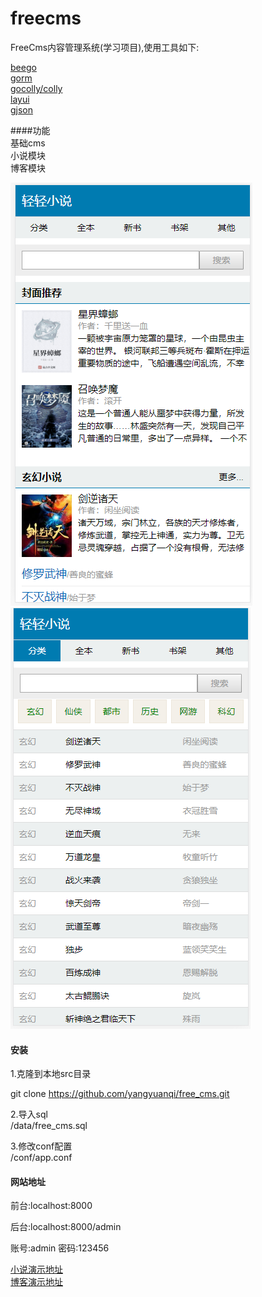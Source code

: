# freecms
FreeCms内容管理系统(学习项目),使用工具如下:

[beego](https://beego.me)  
[gorm](https://github.com/jinzhu/gorm)  
[gocolly/colly](https://github.com/gocolly/colly)  
[layui](https://www.layui.com/)  
[gjson](https://github.com/tidwall/gjson)  

####功能  
基础cms  
小说模块  
博客模块

![avatar](20190621113357.png) ![avatar](20190621113451.png)

#### 安装
1.克隆到本地src目录

git clone https://github.com/yangyuanqi/free_cms.git

2.导入sql  
/data/free_cms.sql

3.修改conf配置  
/conf/app.conf

#### 网站地址
前台:localhost:8000  

后台:localhost:8000/admin  

账号:admin 密码:123456  

[小说演示地址](http://book.yyq6.cn/book)  
[博客演示地址](http://book.yyq6.cn)